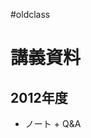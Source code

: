 #oldclass


# 講義資料


## 2012年度

* ノート + Q&A
[](2012-10-12note2.pdf)

[](2012-10-19note3.pdf)

[](2012-10-26note4.pdf)

[](2012-11-02note5.pdf)

[](2012-11-09note6.pdf)

[](2012-11-16note7.pdf)

[](2012-12-07note8.pdf)

[](2012-12-14note9.pdf)

[](2013-01-11note11.pdf)

[](2013-01-15note12.pdf)

[](2013-01-25note13.pdf)

[](2013-02-01note14.pdf)

